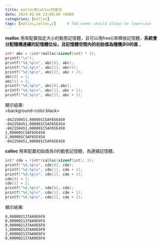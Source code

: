 ```yaml
---
title: malloc和calloc的差別
date: 2024-02-04 23:09:00 +0800 
categories: [malloc]
tags: [malloc,calloc,c]     # TAG names should always be lowercase
---
```

**malloc** 用來配置指定大小的動態記憶體，且可以用free()來釋放記憶體，**系統會分配隨機連續的記憶體位址，且記憶體空間內的初始值為隨機非0的值** 。  

```c
int* abc = (int*)malloc(sizeof(int) * 3);
printf("\n");
printf("%d,%p\n", abc[0], abc);
printf("%d,%p\n", abc[1], abc+1);
printf("%d,%p\n", abc[2], abc + 2);
abc[0] = 1;
abc[1] = 2;
printf("%d,%p\n", abc[0],abc);
printf("%d,%p\n", abc[1], abc + 1);
printf("%d,%p\n", abc[2], abc + 2);
```
顯示結果:  
</type><background-color.black>
```
-842150451,000001C5AF65E450
-842150451,000001C5AF65E454
-842150451,000001C5AF65E458
1,000001C5AF65E450
2,000001C5AF65E454
-842150451,000001C5AF65E458
```
</type>

**calloc** 用來配置初始值為0的動態記憶體，為連續記憶體。  

```c
int* cde = (int*)calloc(sizeof(int), 3);
printf("%d,%p\n", cde[0], cde);
printf("%d,%p\n", cde[1], cde + 1);
printf("%d,%p\n", cde[2], cde + 2);
cde[0] = 1;
cde[1] = 2;
printf("%d,%p\n", cde[0], cde);
printf("%d,%p\n", cde[1], cde + 1);
printf("%d,%p\n", cde[2], cde + 2);
```
顯示結果:  
```
0,000002137AA9E6F0
0,000002137AA9E6F4
0,000002137AA9E6F8
1,000002137AA9E6F0
2,000002137AA9E6F4
0,000002137AA9E6F8
```